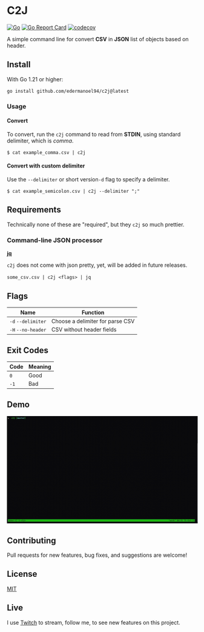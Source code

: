 # C2J

[![Go](https://github.com/edermanoel94/c2j/actions/workflows/go.yml/badge.svg)](https://github.com/edermanoel94/c2j/actions/workflows/go.yml)
[![Go Report Card](https://goreportcard.com/badge/github.com/edermanoel94/c2j)](https://goreportcard.com/report/github.com/edermanoel94/c2j)
[![codecov](https://codecov.io/gh/edermanoel94/c2j/branch/master/graph/badge.svg)](https://codecov.io/gh/edermanoel94/c2j)

A simple command line for convert **CSV** in **JSON** list of objects based on header.

## Install

With Go 1.21 or higher:

```
go install github.com/edermanoel94/c2j@latest
```

### Usage

#### Convert

To convert, run the `c2j` command to read from **STDIN**, using standard delimiter, which is *comma*.

```
$ cat example_comma.csv | c2j
```

#### Convert with custom delimiter

Use the `--delimiter` or short version`-d` flag to specify a delimiter.

```
$ cat example_semicolon.csv | c2j --delimiter ";"
```

## Requirements

Technically none of these are "required", but they `c2j` so much prettier.

### Command-line JSON processor

[**jq**](https://github.com/stedolan/jq)

`c2j` does not come with json pretty, yet, will be added in future releases.

`some_csv.csv | c2j <flags> | jq`

## Flags

| Name                 | Function                                  |
| -------------------- | ----------------------------------------- |
| `-d` `--delimiter`   | Choose a delimiter for parse CSV
| `-H` `--no-header`   | CSV without header fields

## Exit Codes

| Code                 | Meaning                                  |
| -------------------- | ---------------------------------------- |
| `0`                  | Good
| `-1`                 | Bad

## Demo

![Demonstration](demo.gif)

## Contributing

Pull requests for new features, bug fixes, and suggestions are welcome!

## License

[MIT](https://github.com/edermanoel94/c2j/blob/master/LICENSE)

## Live

I use [Twitch](https://twitch.tv/thegravidade) to stream, follow me, to see new features on this project.
